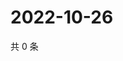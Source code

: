 # 2022-10-26

共 0 条

<!-- BEGIN WEIBO -->
<!-- 最后更新时间 Wed Oct 26 2022 18:19:34 GMT+0800 (China Standard Time) -->

<!-- END WEIBO -->

